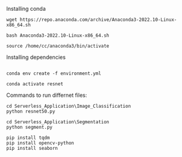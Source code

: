 
Installing conda

```
wget https://repo.anaconda.com/archive/Anaconda3-2022.10-Linux-x86_64.sh

bash Anaconda3-2022.10-Linux-x86_64.sh 
 
source /home/cc/anaconda3/bin/activate
```

Installing dependencies

```

conda env create -f environment.yml 

conda activate resnet
```

Commands to run differnet files:

```
cd Serverless_Application\Image_Classification
python resnet50.py

```


```
cd Serverless_Application\Segmentation
python segment.py
```

```
pip install tqdm
pip install opencv-python
pip install seaborn
```
